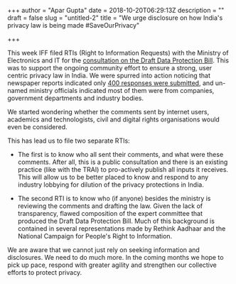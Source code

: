 +++
author = "Apar Gupta"
date = 2018-10-20T06:29:13Z
description = ""
draft = false
slug = "untitled-2"
title = "We urge disclosure on how India's privacy law is being made #SaveOurPrivacy"

+++


This week IFF filed RTIs (Right to Information Requests) with the Ministry of Electronics and IT for the [consultation on the Draft Data Protection Bill](http://meity.gov.in/content/feedback-draft-personal-data-protection-bill). This was to support the ongoing community effort to ensure a strong, user centric privacy law in India. We were spurred into action noticing that newspaper reports indicated only [400 responses were submitted](https://www.thehindubusinessline.com/info-tech/it-min-gets-over-400-responses-on-draft-personal-data-protection-bill/article25192157.ece), and un-named ministry officials indicated most of them were from companies, government departments and industry bodies.

We started wondering whether the comments sent by internet users, academics and technologists, civil and digital rights organisations would even be considered.

This has lead us to file two separate RTIs:

* The first is to know who all sent their comments, and what were these comments. After all, this is a public consultation and there is an existing practice (like with the TRAI) to pro-actively publish all inputs it receives. This will allow us to be better placed to know and respond to any industry lobbying for dilution of the privacy protections in India.

* The second RTI is to know who (if anyone) besides the ministry is reviewing the comments and drafting the law. Given the lack of transparency, flawed composition of the expert committee that produced the Draft Data Protection Bill. Much of this background is contained in several representations made by Rethink Aadhaar and the National Campaign for People's Right to Information.

We are aware that we cannot just rely on seeking information and disclosures. We need to do much more. In the coming months we hope to pick up pace, respond with greater agility and strengthen our collective efforts to protect privacy.

